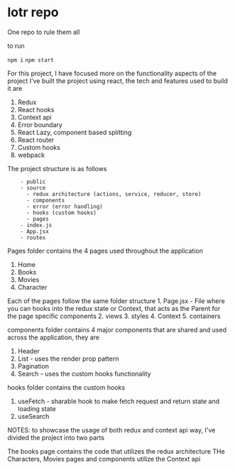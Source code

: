 # lotr repo

One repo to rule them all

to run

`npm i`
`npm start`

For this project, I have focused more on the functionality aspects of the project
I’ve built the project using react, the tech and features used to build it are

1. Redux
2. React hooks
3. Context api
4. Error boundary
5. React Lazy, component based splitting
6. React router
7. Custom hooks
8. webpack

The project structure is as follows

```client
    - public
    - source
      - redux architecture (actions, service, reducer, store)
      - components
      - error (error handling)
      - hooks (custom hooks)
      - pages
    - index.js
    - App.jsx
    - routes
```

Pages folder contains the 4 pages used throughout the application

1. Home
2. Books
3. Movies
4. Character

Each of the pages follow the same folder structure 1. Page.jsx - File where you can hooks into the redux state or Context, that acts as the Parent for the page specific components 2. views 3. styles 4. Context 5. containers

components folder contains 4 major components that are shared and used across the application, they are

1. Header
2. List - uses the render prop pattern
3. Pagination
4. Search - uses the custom hooks functionality

hooks folder contains the custom hooks

1. useFetch - sharable hook to make fetch request and return state and loading state
2. useSearch

NOTES: to showcase the usage of both redux and context api way, I've divided the project into two parts

The books page contains the code that utilizes the redux architecture
THe Characters, Movies pages and components utilize the Context api
